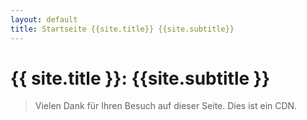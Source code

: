 ```yaml
---
layout: default
title: Startseite {{site.title}} {{site.subtitle}}
---
```

<h1> {{ site.title }}: {{site.subtitle }} </h1>

<div id="home">
<blockquote>
<p><span id="more-8">Vielen Dank für Ihren Besuch auf dieser Seite. Dies ist ein CDN.</span></p>
</blockquote>
</div>

